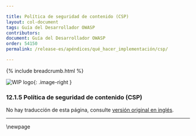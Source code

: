 ```yaml
---

title: Política de seguridad de contenido (CSP)
layout: col-document
tags: Guía del Desarrollador OWASP
contributors:
document: Guía del Desarrollador OWASP
order: 54150
permalink: /release-es/apéndices/qué_hacer_implementación/csp/

---
```


{% include breadcrumb.html %}

<style type="text/css">
.image-right {
  height: 180px;
  display: block;
  margin-left: auto;
  margin-right: auto;
  float: right;
}
</style>

![WIP logo](../../../assets/images/dg_wip.png "Trabajo en curso"){: .image-right }

### 12.1.5 Política de seguridad de contenido (CSP)

No hay traducción de esta página, consulte [versión original en inglés][release140105].

----

[release140105]: https://github.com/OWASP/www-project-developer-guide/blob/main/release/14-appendices/01-implementation-dos-donts/05-content-security-policy.md

\newpage
